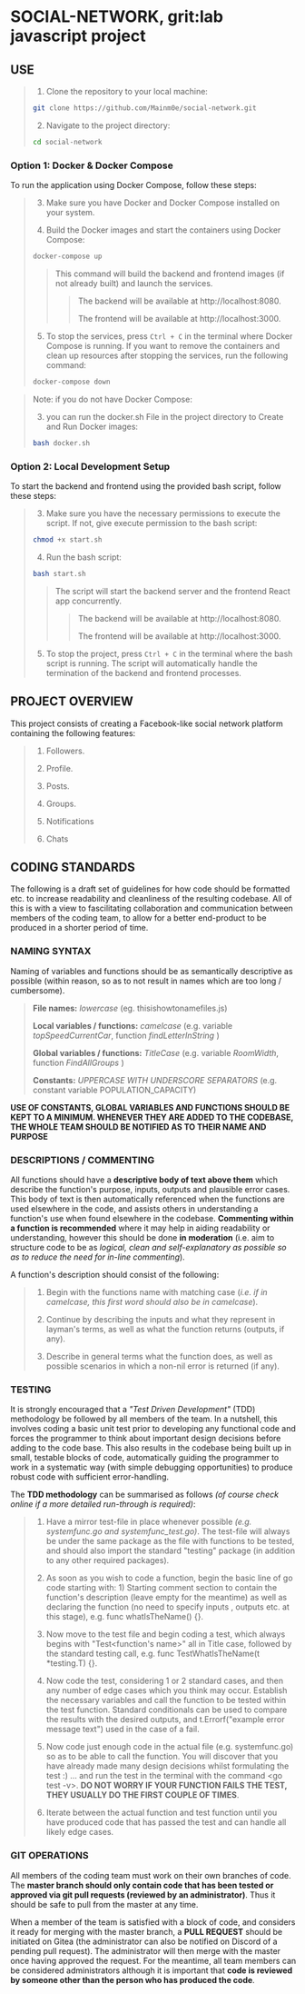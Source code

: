 # SOCIAL-NETWORK, grit:lab javascript project

## USE
>1. Clone the repository to your local machine:
>```bash
>git clone https://github.com/Mainm0e/social-network.git
>```
>2. Navigate to the project directory:
>```bash
>cd social-network
>```
### Option 1: Docker & Docker Compose


To run the application using Docker Compose, follow these steps:

>3. Make sure you have Docker and Docker Compose installed on your system.
>
>4. Build the Docker images and start the containers using Docker Compose:
>```bash
>docker-compose up
>```
>>This command will build the backend and frontend images (if not already built) and launch the services.
>>>The backend will be available at http://localhost:8080.
>>>
>>>The frontend will be available at http://localhost:3000.
>5. To stop the services, press `Ctrl + C` in the terminal where Docker Compose is running.
If you want to remove the containers and clean up resources after stopping the services, run the following command:
>```bash
>docker-compose down
>```

>Note: if you do not have Docker Compose:
>
>3. you can run the docker.sh File in the project directory to Create and Run Docker images:
>```bash
>bash docker.sh
>```
### Option 2: Local Development Setup
To start the backend and frontend using the provided bash script, follow these steps:
>3. Make sure you have the necessary permissions to execute the script. If not, give execute permission to the bash script:
>```bash
>chmod +x start.sh
>```
>4. Run the bash script:
>```bash
>bash start.sh
>```
>>The script will start the backend server and the frontend React app concurrently.
>>>The backend will be available at http://localhost:8080.
>>>
>>>The frontend will be available at http://localhost:3000.
>5. To stop the project, press `Ctrl + C` in the terminal where the bash script is running.
>The script will automatically handle the termination of the backend and frontend processes.


## PROJECT OVERVIEW

This project consists of creating a Facebook-like social network platform containing the following
features:  

> 1. Followers.
> 
> 2. Profile.
> 
> 3. Posts.
> 
> 4. Groups.
> 
> 5. Notifications
> 
> 6. Chats  

## CODING STANDARDS
  
The following is a draft set of guidelines for how code should be formatted etc. to increase readability and cleanliness of the resulting codebase. All of this is with a view to fascilitating collaboration and communication between members of the coding team, to allow for a better end-product to be produced in a shorter period of time. 

### NAMING SYNTAX  
  
Naming of variables and functions should be as semantically descriptive as possible (within reason, so as to not result in names which are too long / cumbersome).  

> __File names:__ *lowercase* (eg. thisishowtonamefiles.js)
>   
> __Local variables / functions:__ *camelcase* (e.g. variable *topSpeedCurrentCar*, function *findLetterInString* )  
> 
> __Global variables / functions:__ *TitleCase* (e.g. variable *RoomWidth*, function *FindAllGroups* )  
> 
> __Constants:__ *UPPERCASE WITH UNDERSCORE SEPARATORS* (e.g. constant variable POPULATION_CAPACITY)
  
**USE OF CONSTANTS, GLOBAL VARIABLES AND FUNCTIONS SHOULD BE KEPT TO A MINIMUM. WHENEVER THEY ARE ADDED TO THE CODEBASE, THE WHOLE TEAM SHOULD BE NOTIFIED AS TO THEIR NAME AND PURPOSE**
  
### DESCRIPTIONS / COMMENTING 
  
All functions should have a **descriptive body of text above them** which describe the function's purpose, inputs, outputs and plausible error cases. This body of text is then automatically referenced when the functions are used elsewhere in the code, and assists others in understanding a function's use when found elsewhere in the codebase. **Commenting within a function is recommended** where it may help in aiding readability or understanding, however this should be done **in moderation** (i.e. aim to structure code to be as *logical, clean and self-explanatory as possible so as to reduce the need for in-line commenting*).  
  
A function's description should consist of the following:  
  
> 1. Begin with the functions name with matching case (*i.e. if in camelcase, this first word should also be in camelcase*).  
> 
> 2. Continue by describing the inputs and what they represent in layman's terms, as well as what the function returns (outputs, if any).  
> 
> 3. Describe in general terms what the function does, as well as possible scenarios in which a non-nil error is returned (if any).  
  
### TESTING  
  
It is strongly encouraged that a *"Test Driven Development"* (TDD) methodology be followed by all members of the team. In a nutshell, this involves coding a basic unit test prior to developing any functional code and forces the programmer to think about important design decisions before adding to the code base. This also results in the codebase being built up in small, testable blocks of code, automatically guiding the programmer to work in a systematic way (with simple debugging opportunities) to produce robust code with sufficient error-handling.  
  
The **TDD methodology** can be summarised as follows *(of course check online if a more detailed run-through is required)*:  
  
> 1. Have a mirror test-file in place whenever possible *(e.g. systemfunc.go and systemfunc_test.go)*. The test-file will always be under the same package as the file with functions to be tested, and should also import the standard "testing" package (in addition to any other required packages). 
> 
> 2. As soon as you wish to code a function, begin the basic line of go code starting with: 1) Starting comment section to contain the function's description (leave empty for the meantime) as well as declaring the function (no need to specify inputs , outputs etc. at this stage), e.g. func whatIsTheName() {}.  
> 
> 3. Now move to the test file and begin coding a test, which always begins with "Test<function's name>" all in Title case, followed by the standard testing call, e.g. func TestWhatIsTheName(t *testing.T) {}.  
> 
> 4. Now code the test, considering 1 or 2 standard cases, and then any number of edge cases which you think may occur. Establish the necessary variables and call the function to be tested within the test function. Standard conditionals can be used to compare the results with the desired outputs, and t.Errorf("example error message text") used in the case of a fail.  
> 
> 5. Now code just enough code in the actual file (e.g. systemfunc.go) so as to be able to call the function. You will discover that you have already made many design decisions whilst formulating the test :) ... and run the test in the terminal with the command <go test -v>. **DO NOT WORRY IF YOUR FUNCTION FAILS THE TEST, THEY USUALLY DO THE FIRST COUPLE OF TIMES**.  
> 
> 6. Iterate between the actual function and test function until you have produced code that has passed the test and can handle all likely edge cases.  
  
### GIT OPERATIONS  
  
All members of the coding team must work on their own branches of code. The **master branch should only contain code that has been tested or approved via git pull requests (reviewed by an administrator)**. Thus it should be safe to pull from the master at any time.  

When a member of the team is satisfied with a block of code, and considers it ready for merging with the master branch, a **PULL REQUEST** should be initiated on Gitea (the administrator can also be notified on Discord of a pending pull request). The administrator will then merge with the master once having approved the request. For the meantime, all team members can be considered administrators although it is important that **code is reviewed by someone other than the person who has produced the code**.
 